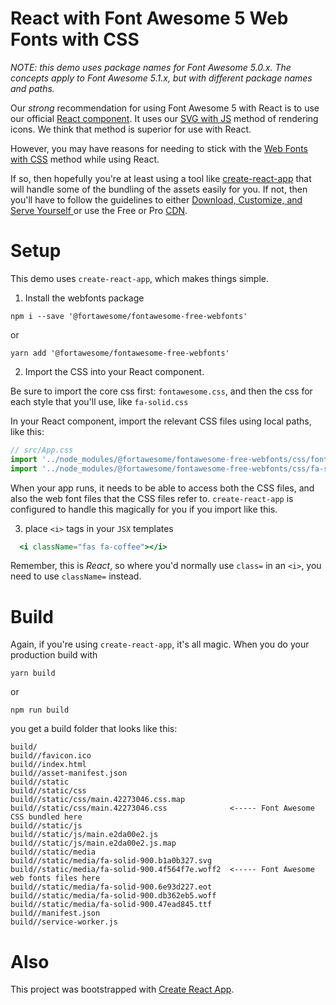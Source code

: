 # React with Font Awesome 5 Web Fonts with CSS

*NOTE: this demo uses package names for Font Awesome 5.0.x. The concepts apply to Font Awesome 5.1.x, but
with different package names and paths.*

Our _strong_ recommendation for using Font Awesome 5 with React is to use our official
[React component](https://github.com/FortAwesome/react-fontawesome). It uses our
[SVG with JS](https://fontawesome.com/how-to-use/svg-with-js) method of rendering icons.
We think that method is superior for use with React.

However, you may have reasons for needing to stick with the
[Web Fonts with CSS](https://fontawesome.com/how-to-use/web-fonts-with-css) method while using React.

If so, then hopefully you're at least using a tool like [create-react-app](https://github.com/facebook/create-react-app)
that will handle some of the bundling of the assets easily for you. If not, then you'll have 
to follow the guidelines to either [Download, Customize, and Serve Yourself ](https://fontawesome.com/get-started/web-fonts-with-css#download) or use the Free or Pro [CDN](https://fontawesome.com/get-started).

# Setup

This demo uses `create-react-app`, which makes things simple.

1. Install the webfonts package

```
npm i --save '@fortawesome/fontawesome-free-webfonts'
```
or
```
yarn add '@fortawesome/fontawesome-free-webfonts'
```

2. Import the CSS into your React component.

Be sure to import the core css first: `fontawesome.css`,
and then the css for each style that you'll use, like `fa-solid.css`


In your React component, import the relevant CSS files using local paths, like this:
```javascript
// src/App.css
import '../node_modules/@fortawesome/fontawesome-free-webfonts/css/fontawesome.css'
import '../node_modules/@fortawesome/fontawesome-free-webfonts/css/fa-solid.css'
```

When your app runs, it needs to be able to access both the CSS files, and also the web font files
that the CSS files refer to. `create-react-app` is configured to handle this magically for you if you
import like this.

3. place `<i>` tags in your `JSX` templates

```jsx harmony
  <i className="fas fa-coffee"></i>
```

Remember, this is _React_, so where you'd normally use `class=` in an `<i>`, you need to use `className=` instead.

# Build

Again, if you're using `create-react-app`, it's all magic. When you do your production build with 
```
yarn build
```
or
```
npm run build
```
you get a build folder that looks like this:
```
build/
build//favicon.ico
build//index.html
build//asset-manifest.json
build//static
build//static/css
build//static/css/main.42273046.css.map
build//static/css/main.42273046.css              <----- Font Awesome CSS bundled here
build//static/js
build//static/js/main.e2da00e2.js
build//static/js/main.e2da00e2.js.map
build//static/media
build//static/media/fa-solid-900.b1a0b327.svg
build//static/media/fa-solid-900.4f564f7e.woff2  <----- Font Awesome web fonts files here
build//static/media/fa-solid-900.6e93d227.eot
build//static/media/fa-solid-900.db362eb5.woff
build//static/media/fa-solid-900.47ead845.ttf
build//manifest.json
build//service-worker.js
```

# Also

This project was bootstrapped with [Create React App](https://github.com/facebookincubator/create-react-app).

